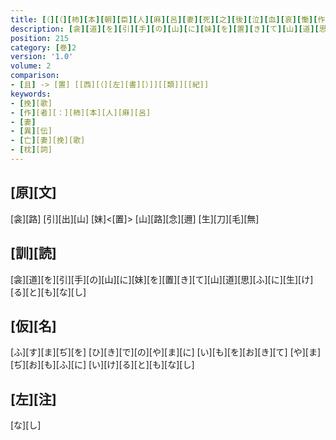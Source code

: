 ```yaml
---
title: [（][（][柿][本][朝][臣][人][麻][呂][妻][死][之][後][泣][血][哀][慟][作][歌][二][首][[并][短][歌]][）][短][歌][三][首][）]
description: [衾][道][を][引][手][の][山][に][妹][を][置][き][て][山][道][思][ふ][に][生][け][る][と][も][な][し]
position: 215
category: [巻]2
version: '1.0'
volume: 2
comparison:
- [且] -> [置] [[西][（][左][書][）]][[類]][[紀]]
keywords:
- [挽][歌]
- [作][者][：][柿][本][人][麻][呂]
- [妻]
- [異][伝]
- [亡][妻][挽][歌]
- [枕][詞]
---
```


## [原][文]

[衾][路] [引][出][山] [妹]<[置]> [山][路][念][邇] [生][刀][毛][無]

## [訓][読]

[衾][道][を][引][手][の][山][に][妹][を][置][き][て][山][道][思][ふ][に][生][け][る][と][も][な][し]

## [仮][名]

[ふ][す][ま][ぢ][を] [ひ][き][で][の][や][ま][に] [い][も][を][お][き][て] [や][ま][ぢ][お][も][ふ][に] [い][け][る][と][も][な][し]

## [左][注]

[な][し]

